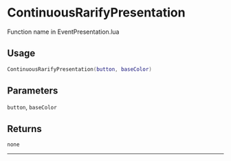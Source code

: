 # ContinuousRarifyPresentation
Function name in EventPresentation.lua
## Usage
```lua
ContinuousRarifyPresentation(button, baseColor)
```
## Parameters
`button`, `baseColor`
## Returns
`none`

---